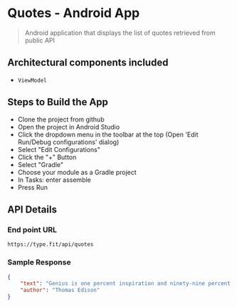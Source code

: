 # Quotes - Android App

> Android application that displays the list of quotes retrieved from public API

## Architectural components included
- `ViewModel`

## Steps to Build the App

-   Clone the project from github
-   Open the project in Android Studio
-   Click the dropdown menu in the toolbar at the top (Open 'Edit Run/Debug configurations' dialog)
-   Select "Edit Configurations"
-   Click the "+" Button
-   Select "Gradle"
-   Choose your module as a Gradle project
-   In Tasks: enter assemble
-   Press Run

## API Details

### End point URL
`https://type.fit/api/quotes`

### Sample Response
```json
{
    "text": "Genius is one percent inspiration and ninety-nine percent perspiration.",
    "author": "Thomas Edison"
}
```

